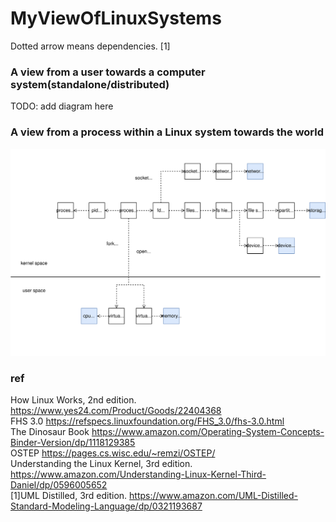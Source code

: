 # MyViewOfLinuxSystems

Dotted arrow means dependencies. [1]

### A view from a user towards a computer system(standalone/distributed)

TODO: add diagram here  

### A view from a process within a Linux system towards the world

![Diagram: A view from a process within a Linux system towards the world](https://github.com/lsc4719/MyViewOfComputerSystem/blob/main/process-view-0.drawio.svg)


### ref
How Linux Works, 2nd edition. https://www.yes24.com/Product/Goods/22404368  
FHS 3.0 https://refspecs.linuxfoundation.org/FHS_3.0/fhs-3.0.html  
The Dinosaur Book https://www.amazon.com/Operating-System-Concepts-Binder-Version/dp/1118129385  
OSTEP https://pages.cs.wisc.edu/~remzi/OSTEP/  
Understanding the Linux Kernel, 3rd edition. https://www.amazon.com/Understanding-Linux-Kernel-Third-Daniel/dp/0596005652  
[1]UML Distilled, 3rd edition. https://www.amazon.com/UML-Distilled-Standard-Modeling-Language/dp/0321193687  
